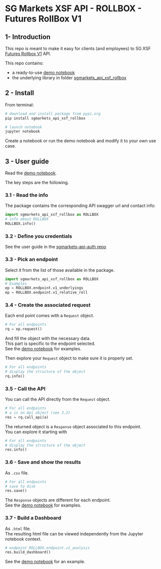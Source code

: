 # SG Markets XSF API - ROLLBOX - Futures RollBox V1


## 1- Introduction

This repo is meant to make it easy for clients (and employees) to SG XSF [Futures Rollbox V1](https://analytics-api.sgmarkets.com/frb/swagger/ui/index) API.  

This repo contains:
+ a ready-to-use [demo notebook](https://nbviewer.jupyter.org/urls/gitlab.com/sgmarkets/sgmarkets-api-xsf-rollbox/raw/master/demo_sgmarkets_api_xsf_rollbox.ipynb)
+ the underlying library in folder [sgmarkets_api_xsf_rollbox](https://gitlab.com/sgmarkets/sgmarkets-api-xsf-rollbox/tree/master/sgmarkets_api_xsf_rollbox)


## 2 - Install

From terminal:
```bash
# download and install package from pypi.org
pip install sgmarkets_api_xsf_rollbox

# launch notebook
jupyter notebook
```
Create a notebook or run the demo notebook and modify it to your own use case.


## 3 - User guide

Read the [demo notebook](https://nbviewer.jupyter.org/urls/gitlab.com/sgmarkets/sgmarkets-api-xsf-rollbox/raw/master/demo_sgmarkets_api_xsf_rollbox.ipynb).

The key steps are the following.

### 3.1 - Read the info

The package contains the corresponding API swagger url and contact info:

```python
import sgmarkets_api_xsf_rollbox as ROLLBOX
# info about ROLLBOX
ROLLBOX.info()
```

### 3.2 - Define you credentials

See the user guide in the [sgmarkets-api-auth repo](https://gitlab.com/sgmarkets/sgmarkets-api-auth#3-user-guide)


### 3.3 - Pick an endpoint

Select it from the list of those available in the package.  

```python
import sgmarkets_api_xsf_rollbox as ROLLBOX
# Examples
ep = ROLLBOX.endpoint.v1_underlyings
ep = ROLLBOX.endpoint.v1_relative_roll
```

### 3.4 - Create the associated request

Each end point comes with a `Request` object.  

```python
# For all endpoints
rq = ep.request()
```

And fill the object with the necessary data.  
This part is specific to the endpoint selected.  
See the [demo notebook](https://nbviewer.jupyter.org/urls/gitlab.com/sgmarkets/sgmarkets-api-xsf-rollbox/raw/master/demo_sgmarkets_api_xsf_rollbox.ipynb) for examples.  

Then explore your `Request` object to make sure it is properly set.
```python
# For all endpoints
# display the structure of the object
rq.info()
```

### 3.5 - Call the API

You can call the API directly from the `Request` object.  

```python
# For all endpoints
# a is an Api object (see 3.2)
res = rq.call_api(a)
```

The returned object is a `Response` object associated to this endpoint.  
You can explore it starting with

```python
# For all endpoints
# display the structure of the object
res.info()
```

### 3.6 - Save and show the results

As `.csv` file.

```python
# For all endpoints
# save to disk
res.save()
```

The `Response` objects are different for each endpoint.  
See the [demo notebook](https://nbviewer.jupyter.org/urls/gitlab.com/sgmarkets/sgmarkets-api-xsf-rollbox/raw/master/demo_sgmarkets_api_xsf_rollbox.ipynb) for examples.  


### 3.7 - Build a Dashboard

As `.html` file.  
The resulting html file can be viewed independently from the Jupyter notebook context.

```python
# endpoint ROLLBOX.endpoint.v1_analysis
res.build_dashboard()
```

See the [demo notebook](https://nbviewer.jupyter.org/urls/gitlab.com/sgmarkets/sgmarkets-api-xsf-rollbox/raw/master/demo_sgmarkets_api_xsf_rollbox.ipynb) for an example.  
